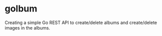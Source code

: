 # golbum
Creating a simple Go REST API to create/delete albums and create/delete images in the albums.
